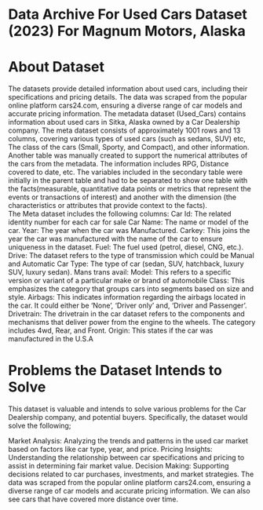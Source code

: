# Data Archive For Used Cars Dataset (2023) For Magnum Motors, Alaska

# About Dataset
The datasets provide detailed information about used cars, including their specifications and pricing details. The data was scraped from the popular online platform cars24.com, ensuring a diverse range of car models and accurate pricing information. The metadata dataset (Used_Cars) contains information about used cars in Sitka, Alaska owned by a Car Dealership company. The  meta dataset consists of approximately 1001 rows and 13 columns, covering various types of used cars (such as sedans, SUV) etc, The class of the cars (Small, Sporty, and Compact), and other information. Another table was manually created to support the numerical attributes of the cars from the metadata. The information includes RPG, Distance covered to date, etc. The variables included in the secondary table were initially in the parent table and had to be separated to show one table with the facts(measurable, quantitative data points or metrics that represent the events or transactions of interest) and another with the dimension (the characteristics or attributes that provide context to the facts).  
The Meta dataset includes the following columns:
Car Id: The related identity number for each car for sale
Car Name: The name or model of the car.
Year: The year when the car was Manufactured.
Carkey: This joins the year the car was manufactured with the name of the car to ensure uniqueness in the dataset.
Fuel: The fuel used (petrol, diesel, CNG, etc.).
Drive: The dataset refers to the type of transmission which could be Manual and Automatic
Car Type: The type of car (sedan, SUV, hatchback, luxury SUV, luxury sedan).
Mans trans avail: 
Model: This refers to a specific version or variant of a particular make or brand of automobile
Class: This emphasizes the category that groups cars into segments based on size and style.
Airbags: This indicates information regarding the airbags located in the car. It could either be ‘None’, ‘Driver only’ and, ‘Driver and Passenger’.
Drivetrain: The drivetrain in the car dataset refers to the components and mechanisms that deliver power from the engine to the wheels. The category includes 4wd, Rear, and Front.
Origin: This states if the car was manufactured in the U.S.A


# Problems the Dataset Intends to Solve
This dataset is valuable and intends to solve various problems for the Car Dealership company, and potential buyers. Specifically, the dataset would solve the following;

Market Analysis: Analyzing the trends and patterns in the used car market based on factors like car type, year, and price.
Pricing Insights: Understanding the relationship between car specifications and pricing to assist in determining fair market value.
Decision Making: Supporting decisions related to car purchases, investments, and market strategies.
The data was scraped from the popular online platform cars24.com, ensuring a diverse range of car models and accurate pricing information. We can also see cars that have covered more distance over time.




